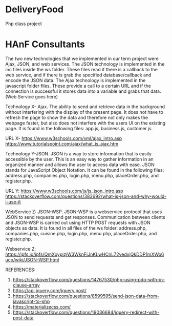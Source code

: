 # DeliveryFood
Php class project

# HAnF Consultants

The two new technologies that we implemented in our term project were Ajax, JSON, and web services. The JSON technology is implemented in the inc files inside the ws folder. These files read if there is a callback to the web service, and if there is grab the specified database/callback and encode the JSON data. The Ajax technology is implemented in the javascript folder files. These provide a call to a certain URL and if the connection is successful it stores data into a variable and grabs that data.
(Web Service goes here)


Technology X- Ajax. The ability to send and retrieve data in the background without interfering with the display of the present page. It does not have to refresh the page to show the data and therefore not only makes the webpage faster, but also does not interfere with the users UI on the existing page. It is found in the following files: app.js, business.js,  customer.js.
	           
URL X- https://www.w3schools.com/xml/ajax_intro.asp
	https://www.tutorialspoint.com/ajax/what_is_ajax.htm
	
Technology Y-JSON. JSON is a way to store information that is easily accessible by the user. This is an easy way to gather information in an organized manner and allows the user to access data with ease. JSON stands for JavaScript Object Notation. It can be found in the following files: address.php, companies.php, login.php, menu.php, placeOrder.php, and register.php.

URL Y: https://www.w3schools.com/js/js_json_intro.asp
	https://stackoverflow.com/questions/383692/what-is-json-and-why-would-i-use-it

WebService Z: JSON-WSP. JSON-WSP is a webservice protocol that uses JSON to send requests and get responses. Communication between clients and JSON-WSP is carried out using HTTP POST requests with JSON objects as data. It is  found in all files of the ws folder:
address.php, companies.php, cuisine.php, login.php, menu.php, placeOrder.php, and register.php.
	
	
Webservice Z:
https://ipfs.io/ipfs/QmXoypizjW3WknFiJnKLwHCnL72vedxjQkDDP1mXWo6uco/wiki/JSON-WSP.html





REFERENCES:
1. https://stackoverflow.com/questions/14767530/php-using-pdo-with-in-clause-array
2. https://api.jquery.com/jquery.post/
3. https://stackoverflow.com/questions/8599595/send-json-data-from-javascript-to-php
4. https://materializecss.com/
5. https://stackoverflow.com/questions/19036684/jquery-redirect-with-post-data